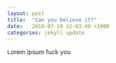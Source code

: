 ```yaml
---
layout: post
title:  "Can you believe it?"
date:   2018-07-19 12:03:49 +1000
categories: jekyll update
---
```

Lorem ipsum fuck you